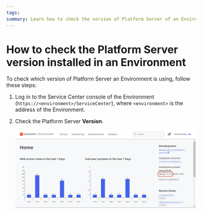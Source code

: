```yaml
---
tags: 
summary: Learn how to check the version of Platform Server of an Environment.
---
```


# How to check the Platform Server version installed in an Environment

To check which version of Platform Server an Environment is using, follow these steps:

1. Log in to the Service Center console of the Environment (`https://<environment>/ServiceCenter`), where `<environment>` is the address of the Environment.

1. Check the Platform Server **Version**.

    ![Check Platform Server version](images/check-platform-server-version-sc.png)
